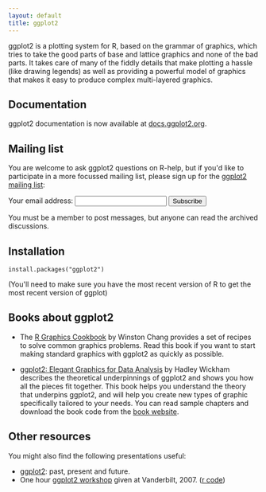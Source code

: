 ```yaml
---
layout: default
title: ggplot2
---
```


ggplot2 is a plotting system for R, based on the grammar of graphics, which tries to take the good parts of base and lattice graphics and none of the bad parts. It takes care of many of the fiddly details that make plotting a hassle (like drawing legends) as well as providing a powerful model of graphics that makes it easy to produce complex multi-layered graphics.

## Documentation

ggplot2 documentation is now available at [docs.ggplot2.org](http://docs.ggplot2.org/current/).

## Mailing list

You are welcome to ask ggplot2 questions on R-help, but if you'd like to participate in a more focussed mailing list, please sign up for the [ggplot2 mailing list](https://groups.google.com/forum/?fromgroups#!forum/ggplot2):

<form action="http://groups.google.com/group/ggplot2/boxsubscribe">
  Your email address: <input type="text" name="email" /> <input type="submit" value="Subscribe" />
</form>

You must be a member to post messages, but anyone can read the archived discussions.

## Installation

```
install.packages("ggplot2")
```

(You'll need to make sure you have the most recent version of R to get the most recent version of ggplot)

## Books about ggplot2

* The [R Graphics Cookbook](http://amzn.com/1449316956?tag=ggplot2-20) by Winston Chang provides a set of recipes to solve common graphics problems. Read this book if you want to start making standard graphics with ggplot2 as quickly as possible.

* [ggplot2: Elegant Graphics for Data Analysis](http://amzn.com/0387981403?tag=ggplot2-20) by Hadley Wickham describes the theoretical underpinnings of ggplot2 and shows you how all the pieces fit together. This book helps you understand the theory that underpins ggplot2, and will help you create new types of graphic specifically tailored to your needs. You can read sample chapters and download the book code from the [book website](book/).

## Other resources

You might also find the following presentations useful:

* [ggplot2](resources/2007-past-present-future.pdf): past, present and future.
* One hour [ggplot2 workshop](resources/2007-vanderbilt.pdf) given at Vanderbilt, 2007. ([r code](resources/the-grammar.r))
